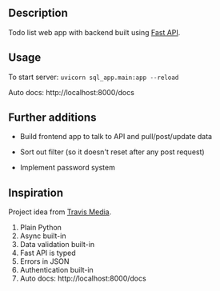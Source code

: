 ## Description

Todo list web app with backend built using [Fast API](https://fastapi.tiangolo.com/).

## Usage

To start server: `uvicorn sql_app.main:app --reload`

Auto docs: http://localhost:8000/docs

## Further additions

- Build frontend app to talk to API and pull/post/update data

- Sort out filter (so it doesn't reset after any post request)
- Implement password system

## Inspiration

Project idea from [Travis Media](https://www.youtube.com/watch?v=cbASjoZZGIw).

1. Plain Python
2. Async built-in
3. Data validation built-in
4. Fast API is typed
5. Errors in JSON
6. Authentication built-in
7. Auto docs: http://localhost:8000/docs
